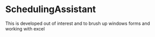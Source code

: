 # SchedulingAssistant
This is developed out of interest and to brush up windows forms and working with excel
